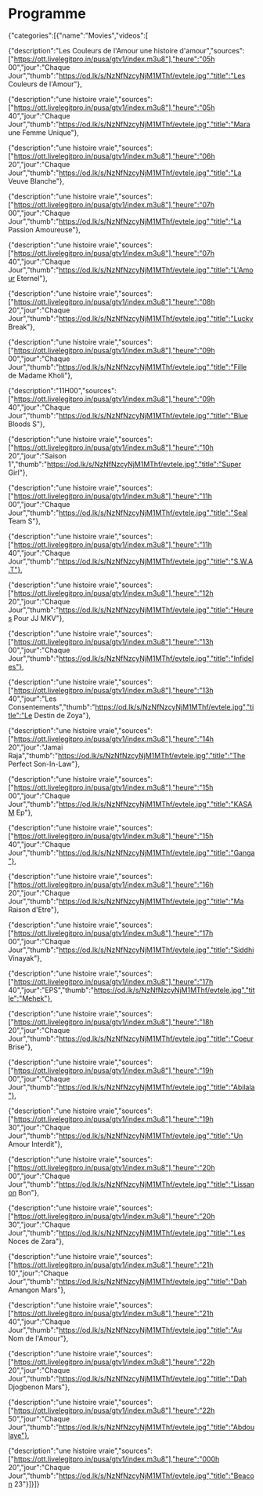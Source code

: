 # Programme
{"categories":[{"name":"Movies","videos":[

{"description":"Les Couleurs de l'Amour une histoire d'amour","sources":["https://ott.livelegitpro.in/pusa/gtv1/index.m3u8"],"heure":"05h 00","jour":"Chaque Jour","thumb":"https://od.lk/s/NzNfNzcyNjM1MThf/evtele.jpg","title":"Les Couleurs de l'Amour"},

{"description":"une histoire vraie","sources":["https://ott.livelegitpro.in/pusa/gtv1/index.m3u8"],"heure":"05h 40","jour":"Chaque Jour","thumb":"https://od.lk/s/NzNfNzcyNjM1MThf/evtele.jpg","title":"Mara une Femme Unique"},

{"description":"une histoire vraie","sources":["https://ott.livelegitpro.in/pusa/gtv1/index.m3u8"],"heure":"06h 20","jour":"Chaque Jour","thumb":"https://od.lk/s/NzNfNzcyNjM1MThf/evtele.jpg","title":"La Veuve Blanche"},

{"description":"une histoire vraie","sources":["https://ott.livelegitpro.in/pusa/gtv1/index.m3u8"],"heure":"07h 00","jour":"Chaque Jour","thumb":"https://od.lk/s/NzNfNzcyNjM1MThf/evtele.jpg","title":"La Passion Amoureuse"},

{"description":"une histoire vraie","sources":["https://ott.livelegitpro.in/pusa/gtv1/index.m3u8"],"heure":"07h 40","jour":"Chaque Jour","thumb":"https://od.lk/s/NzNfNzcyNjM1MThf/evtele.jpg","title":"L'Amour Eternel"},

{"description":"une histoire vraie","sources":["https://ott.livelegitpro.in/pusa/gtv1/index.m3u8"],"heure":"08h 20","jour":"Chaque Jour","thumb":"https://od.lk/s/NzNfNzcyNjM1MThf/evtele.jpg","title":"Lucky Break"},

{"description":"une histoire vraie","sources":["https://ott.livelegitpro.in/pusa/gtv1/index.m3u8"],"heure":"09h 00","jour":"Chaque Jour","thumb":"https://od.lk/s/NzNfNzcyNjM1MThf/evtele.jpg","title":"Fille de Madame Kholi"},

{"description":"11H00","sources":["https://ott.livelegitpro.in/pusa/gtv1/index.m3u8"],"heure":"09h 40","jour":"Chaque Jour","thumb":"https://od.lk/s/NzNfNzcyNjM1MThf/evtele.jpg","title":"Blue Bloods S"},

{"description":"une histoire vraie","sources":["https://ott.livelegitpro.in/pusa/gtv1/index.m3u8"],"heure":"10h 20","jour":"Saison 1","thumb":"https://od.lk/s/NzNfNzcyNjM1MThf/evtele.jpg","title":"Super Girl"},

{"description":"une histoire vraie","sources":["https://ott.livelegitpro.in/pusa/gtv1/index.m3u8"],"heure":"11h 00","jour":"Chaque Jour","thumb":"https://od.lk/s/NzNfNzcyNjM1MThf/evtele.jpg","title":"Seal Team S"},

{"description":"une histoire vraie","sources":["https://ott.livelegitpro.in/pusa/gtv1/index.m3u8"],"heure":"11h 40","jour":"Chaque Jour","thumb":"https://od.lk/s/NzNfNzcyNjM1MThf/evtele.jpg","title":"S.W.A.T"},

{"description":"une histoire vraie","sources":["https://ott.livelegitpro.in/pusa/gtv1/index.m3u8"],"heure":"12h 20","jour":"Chaque Jour","thumb":"https://od.lk/s/NzNfNzcyNjM1MThf/evtele.jpg","title":"Heures Pour JJ MKV"},

{"description":"une histoire vraie","sources":["https://ott.livelegitpro.in/pusa/gtv1/index.m3u8"],"heure":"13h 00","jour":"Chaque Jour","thumb":"https://od.lk/s/NzNfNzcyNjM1MThf/evtele.jpg","title":"Infideles"},

{"description":"une histoire vraie","sources":["https://ott.livelegitpro.in/pusa/gtv1/index.m3u8"],"heure":"13h 40","jour":"Les Consentements","thumb":"https://od.lk/s/NzNfNzcyNjM1MThf/evtele.jpg","title":"Le Destin de Zoya"},

{"description":"une histoire vraie","sources":["https://ott.livelegitpro.in/pusa/gtv1/index.m3u8"],"heure":"14h 20","jour":"Jamai Raja","thumb":"https://od.lk/s/NzNfNzcyNjM1MThf/evtele.jpg","title":"The Perfect Son-In-Law"},

{"description":"une histoire vraie","sources":["https://ott.livelegitpro.in/pusa/gtv1/index.m3u8"],"heure":"15h 00","jour":"Chaque Jour","thumb":"https://od.lk/s/NzNfNzcyNjM1MThf/evtele.jpg","title":"KASAM Ep"},

{"description":"une histoire vraie","sources":["https://ott.livelegitpro.in/pusa/gtv1/index.m3u8"],"heure":"15h 40","jour":"Chaque Jour","thumb":"https://od.lk/s/NzNfNzcyNjM1MThf/evtele.jpg","title":"Ganga"},

{"description":"une histoire vraie","sources":["https://ott.livelegitpro.in/pusa/gtv1/index.m3u8"],"heure":"16h 20","jour":"Chaque Jour","thumb":"https://od.lk/s/NzNfNzcyNjM1MThf/evtele.jpg","title":"Ma Raison d'Etre"},

{"description":"une histoire vraie","sources":["https://ott.livelegitpro.in/pusa/gtv1/index.m3u8"],"heure":"17h 00","jour":"Chaque Jour","thumb":"https://od.lk/s/NzNfNzcyNjM1MThf/evtele.jpg","title":"Siddhi Vinayak"},

{"description":"une histoire vraie","sources":["https://ott.livelegitpro.in/pusa/gtv1/index.m3u8"],"heure":"17h 40","jour":"EPS","thumb":"https://od.lk/s/NzNfNzcyNjM1MThf/evtele.jpg","title":"Mehek"},

{"description":"une histoire vraie","sources":["https://ott.livelegitpro.in/pusa/gtv1/index.m3u8"],"heure":"18h 20","jour":"Chaque Jour","thumb":"https://od.lk/s/NzNfNzcyNjM1MThf/evtele.jpg","title":"Coeur Brise"},

{"description":"une histoire vraie","sources":["https://ott.livelegitpro.in/pusa/gtv1/index.m3u8"],"heure":"19h 00","jour":"Chaque Jour","thumb":"https://od.lk/s/NzNfNzcyNjM1MThf/evtele.jpg","title":"Abilala"},

{"description":"une histoire vraie","sources":["https://ott.livelegitpro.in/pusa/gtv1/index.m3u8"],"heure":"19h 30","jour":"Chaque Jour","thumb":"https://od.lk/s/NzNfNzcyNjM1MThf/evtele.jpg","title":"Un Amour Interdit"},

{"description":"une histoire vraie","sources":["https://ott.livelegitpro.in/pusa/gtv1/index.m3u8"],"heure":"20h 00","jour":"Chaque Jour","thumb":"https://od.lk/s/NzNfNzcyNjM1MThf/evtele.jpg","title":"Lissanon Bon"},

{"description":"une histoire vraie","sources":["https://ott.livelegitpro.in/pusa/gtv1/index.m3u8"],"heure":"20h 30","jour":"Chaque Jour","thumb":"https://od.lk/s/NzNfNzcyNjM1MThf/evtele.jpg","title":"Les Noces de Zara"},

{"description":"une histoire vraie","sources":["https://ott.livelegitpro.in/pusa/gtv1/index.m3u8"],"heure":"21h 10","jour":"Chaque Jour","thumb":"https://od.lk/s/NzNfNzcyNjM1MThf/evtele.jpg","title":"Dah Amangon Mars"},

{"description":"une histoire vraie","sources":["https://ott.livelegitpro.in/pusa/gtv1/index.m3u8"],"heure":"21h 40","jour":"Chaque Jour","thumb":"https://od.lk/s/NzNfNzcyNjM1MThf/evtele.jpg","title":"Au Nom de l'Amour"},

{"description":"une histoire vraie","sources":["https://ott.livelegitpro.in/pusa/gtv1/index.m3u8"],"heure":"22h 20","jour":"Chaque Jour","thumb":"https://od.lk/s/NzNfNzcyNjM1MThf/evtele.jpg","title":"Dah Djogbenon Mars"},

{"description":"une histoire vraie","sources":["https://ott.livelegitpro.in/pusa/gtv1/index.m3u8"],"heure":"22h 50","jour":"Chaque Jour","thumb":"https://od.lk/s/NzNfNzcyNjM1MThf/evtele.jpg","title":"Abdoulaye"},

{"description":"une histoire vraie","sources":["https://ott.livelegitpro.in/pusa/gtv1/index.m3u8"],"heure":"000h 20","jour":"Chaque Jour","thumb":"https://od.lk/s/NzNfNzcyNjM1MThf/evtele.jpg","title":"Beacon 23"}]}]}
